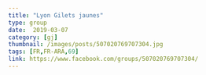 ```yaml
---
title: "Lyon Gilets jaunes"
type: group
date:  2019-03-07
category: [gj]
thumbnail: /images/posts/507020769707304.jpg
tags: [FR,FR-ARA,69]
link: https://www.facebook.com/groups/507020769707304/
---
```

